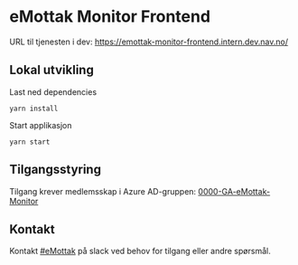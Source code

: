 # eMottak Monitor Frontend
URL til tjenesten i dev: https://emottak-monitor-frontend.intern.dev.nav.no/


## Lokal utvikling
Last ned dependencies
```
yarn install
```

Start applikasjon
```
yarn start
```

## Tilgangsstyring
Tilgang krever medlemsskap i Azure AD-gruppen: [0000-GA-eMottak-Monitor](https://account.activedirectory.windowsazure.com/r#/manageMembership?objectType=Group&objectId=eb7722ab-17c3-4822-8325-2a9e3ab86815)

## Kontakt
Kontakt [#eMottak](https://nav-it.slack.com/archives/C01P0FUC78A) på slack ved behov for tilgang eller andre spørsmål.
